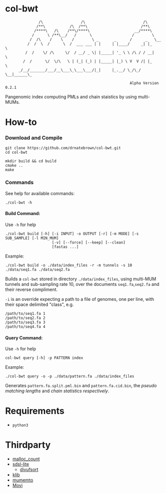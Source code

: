 # col-bwt
```console
               /\                 /\                          /\     
              /**\           /\  /**\                        /**\    
             /****\   /\    /**\/****\                    __/****\     
            /      \ /**\__/   /      \                  /        \ 
           /  /\    /    \    /        \ _       _      /      _   \__
          /  /  \  /      \  /  ___ ___ | |     | |____/     _| |_    \ 
         /  /    \/ /\     \/  / __/ _ \| |_____| '_ \ \ /\ / / __|    \ 
        /  /      \/  \/\   \ | (_| (_) | |_____| |_) \ V  V /| |_      \ 
      _/__/_______/___/__\___\_\___\___/|_|     |_.__/ \_/\_/  \__|______\_

                                                        Alpha Version 0.2.1
```

Pangenomic index computing PMLs and chain staistics by using multi-MUMs.

# How-to
### Download and Compile
```console
git clone https://github.com/drnatebrown/col-bwt.git
cd col-bwt

mkdir build && cd build
cmake ..
make
```

### Commands

See help for available commands:
```console
./col-bwt -h
```
#### Build Command:
Use ``-h`` for help
```console
./col-bwt build [-h] [-i INPUT] -o OUTPUT [-r] [-m MODE] [-s SUB_SAMPLE] [-l MIN_MUM]
                     [-v] [--force] [--keep] [--clean]
                     [fastas ...]
```
Example:
```console
./col-bwt build -o ./data/index_files -r -m tunnels -s 10 ./data/seq1.fa ./data/seq2.fa
```
Builds a ``col-bwt`` stored in directory ``./data/index_files``, using multi-MUM tunnels and sub-sampling rate 10, over the documents ``seq1.fa``,``seq2.fa`` and their reverse compliment.

``-i`` is an override expecting a path to a file of genomes, one per line, with their space delimited "class", e.g.
```console
/path/to/seq1.fa 1
/path/to/seq2.fa 2
/path/to/seq3.fa 3
/path/to/seq4.fa 4
```

#### Query Command:
Use ``-h`` for help
```console
col-bwt query [-h] -p PATTERN index
```
Example:
```console
./col-bwt query -o -p ./data/pattern.fa ./data/index_files
```
Generates ``pattern.fa.split.pml.bin`` and ``pattern.fa.cid.bin``, the *pseudo matching lengths* and *chain statistics respectively*.

# Requirements
* ``python3``

# Thirdparty
* [malloc_count](https://github.com/bingmann/malloc_count)
* [sdsl-lite](https://github.com/simongog/sdsl-lite)
    * [divufsort](https://github.com/simongog/libdivsufsort)
* [klib](https://github.com/attractivechaos/klib.git)
* [mumemto](https://github.com/vikshiv/mumemto.git)
* [Movi](https://github.com/mohsenzakeri/Movi.git)
